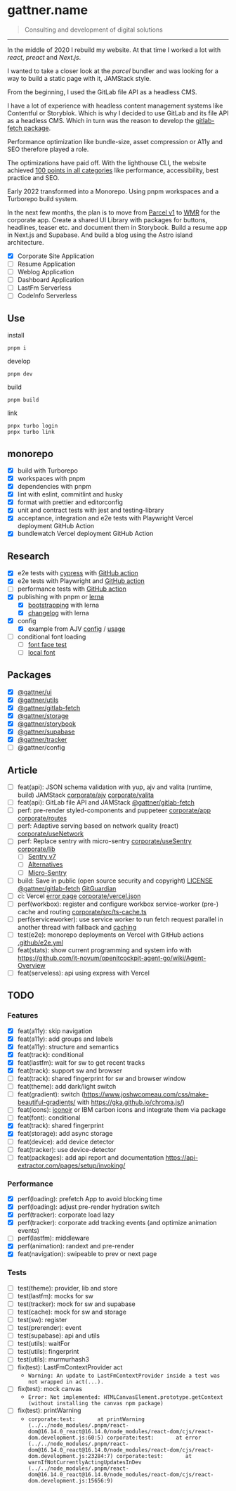 # gattner.name

> Consulting and development of digital solutions

***

In the middle of 2020 I rebuild my website. At that time I worked a lot with _react_, _preact_ and _Next.js_.

I wanted to take a closer look at the _parcel_ bundler and was looking for a way to build a static page with it, JAMStack style.

From the beginning, I used the GitLab file API as a headless CMS.

I have a lot of experience with headless content management systems like Contentful or Storyblok.  Which is why I decided to use GitLab and its file API as a headless CMS. Which in turn was the reason to develop the [gitlab-fetch package](/packages/gitlab-fetch).

Performance optimization like bundle-size, asset compression or A11y and SEO therefore played a role.

The optimizations have paid off. With the lighthouse CLI, the website achieved [100 points in all categories](https://googlechrome.github.io/lighthouse/viewer/?gist=6b8b5f4e71fda1b8b7b412c6de92e6ab) like performance, accessibility, best practice and SEO.

Early 2022 transformed into a Monorepo. Using pnpm workspaces and a Turborepo build system.

In the next few months, the plan is to move from [Parcel v1](https://v1.parceljs.org/) to [WMR](https://wmr.dev/) for the corporate app. Create a shared UI Library with packages for buttons, headlines, teaser etc. and document them in Storybook. Build a resume app in Next.js and Supabase.
And build a blog using the Astro island architecture.

* [x] Corporate Site Application
* [ ] Resume Application
* [ ] Weblog Application
* [ ] Dashboard Application
* [ ] LastFm Serverless
* [ ] CodeInfo Serverless

## Use

install

```shell
pnpm i
```

develop

```shell
pnpm dev
```

build

```shell
pnpm build
```

link

```shell
pnpx turbo login
pnpx turbo link
```

## monorepo

* [x] build with Turborepo
* [x] workspaces with pnpm
* [x] dependencies with pnpm
* [x] lint with eslint, commitlint and husky
* [x] format with prettier and editorconfig
* [x] unit and contract tests with jest and testing-library
* [x] acceptance, integration and e2e tests with Playwright Vercel deployment GitHub Action
* [x] bundlewatch Vercel deployment GitHub Action

## Research

* [x] e2e tests with [cypress](https://github.com/cypress-io/cypress) with [GitHub action](https://github.com/cypress-io/github-action)
* [x] e2e tests with Playwright and [GitHub action](.github/e2e.yml)
* [ ] performance tests with [GitHub action](https://github.com/preactjs/compressed-size-action)
* [x] publishing with pnpm or [lerna](https://github.com/lerna/lerna)
  * [x] [bootstrapping](https://github.com/lerna/lerna/issues/878#issuecomment-308191660) with lerna
  * [x] [changelog](https://github.com/lerna/lerna-changelog) with lerna
* [x] config
  * [x] example from AJV [config](https://github.com/ajv-validator/config) / [usage](https://github.com/ajv-validator/ajv)
* [ ] conditional font loading
  * [ ] [font face test](https://stackoverflow.com/questions/2881645/detect-whether-a-particular-font-is-installed)
  * [ ] [local font](https://css-tricks.com/responsible-conditional-loading/)

## Packages

* [x] [@gattner/ui](packages/ui/README.md)
* [x] [@gattner/utils](packages/utils/README.md)
* [x] [@gattner/gitlab-fetch](packages/gitlab-fetch/README.md)
* [x] [@gattner/storage](packages/storage/README.md)
* [x] [@gattner/storybook](packages/storybook/README.md)
* [x] [@gattner/supabase](packages/supabase/README.md)
* [x] [@gattner/tracker](packages/tracker/README.md)
* [ ] @gattner/config

## Article

* [ ] feat(api): JSON schema validation with yup, ajv and valita (runtime, build) JAMStack [corporate/ajv](apps/corporate/schemas/index.ts) [corporate/valita](apps/corporate/schemas/lastFm.ts)
* [ ] feat(api): GitLab file API and JAMStack [@gattner/gitlab-fetch](packages/gitlab-fetch/README.md)
* [ ] perf: pre-render styled-components and puppeteer [corporate/app](apps/corporate/src/index.tsx) [corporate/routes](apps/corporate/package.json)
* [ ] perf: Adaptive serving based on network quality (react) [corporate/useNetwork](apps/corporate/src/hooks/useNetwork.ts)
* [ ] perf: Replace sentry with micro-sentry [corporate/useSentry](apps/corporate/src/hooks/useSentry.ts) [corporate/lib](apps/corporate/src/providers/sentry/lib.ts)
  * [ ] [Sentry v7](https://github.com/getsentry/sentry-javascript/issues/4240)
  * [ ] [Alternatives](https://github.com/getsentry/sentry-javascript/issues/2707)
  * [ ] [Micro-Sentry](https://github.com/Tinkoff/micro-sentry)
* [ ] build: Save in public (open source security and copyright) [LICENSE](LICENSE) [@gattner/gitlab-fetch](packages/gitlab-fetch/README.md) [GitGuardian](https://www.gitguardian.com/)
* [ ] ci: Vercel  [error page](https://www.gattner.name/error) [corporate/vercel.json](apps/corporate/vercel.json)
* [ ] perf(workbox): register and configure workbox service-worker (pre-) cache and routing [corporate/src/ts-cache.ts](apps/corporate/src/service-worker.ts)
* [ ] perf(serviceworker): use service worker to run fetch request parallel in another thread with fallback and [caching](apps/corporate/src/ts-lastfm.ts)
* [ ] test(e2e): monorepo deployments on Vercel with GitHub actions [.github/e2e.yml](.github/e2e.yml)
* [ ] feat(stats): show current programming and system info with <https://github.com/it-novum/openitcockpit-agent-go/wiki/Agent-Overview>
* [ ] feat(serveless): api using express with Vercel

## TODO

### Features

* [x] feat(a11y): skip navigation
* [x] feat(a11y): add groups and labels
* [x] feat(a11y): structure and semantics
* [x] feat(track): conditional
* [x] feat(lastfm): wait for sw to get recent tracks
* [x] feat(track): support sw and browser
* [ ] feat(track): shared fingerprint for sw and browser window
* [ ] feat(theme): add dark/light switch
* [ ] feat(gradient): switch (<https://www.joshwcomeau.com/css/make-beautiful-gradients/> with <https://gka.github.io/chroma.js/>)
* [ ] feat(icons): [iconoir](https://iconoir.com/) or IBM carbon icons and integrate them via package
* [ ] feat(font): conditional
* [x] feat(track): shared fingerprint
* [x] feat(storage): add async storage
* [ ] feat(device): add device detector
* [ ] feat(tracker): use device-detector
* [ ] feat(packages): add api report and documentation <https://api-extractor.com/pages/setup/invoking/>

### Performance

* [x] perf(loading): prefetch App to avoid blocking time
* [x] perf(loading): adjust pre-render hydration switch
* [x] perf(tracker): corporate load lazy
* [x] perf(tracker): corporate add tracking events (and optimize animation events)
* [ ] perf(lastfm): middleware
* [x] perf(animation): randext and pre-render
* [x] feat(navigation): swipeable to prev or next page

### Tests

* [ ] test(theme): provider, lib and store
* [ ] test(lastfm): mocks for sw
* [ ] test(tracker): mock for sw and supabase
* [ ] test(cache): mock for sw and storage
* [ ] test(sw): register
* [ ] test(prerender): event
* [ ] test(supabase): api and utils
* [ ] test(utils): waitFor
* [ ] test(utils): fingerprint
* [ ] test(utils): murmurhash3
* [ ] fix(test): LastFmContextProvider act
  * `Warning: An update to LastFmContextProvider inside a test was not wrapped in act(...).`
* [ ] fix(test): mock canvas
  * `Error: Not implemented: HTMLCanvasElement.prototype.getContext (without installing the canvas npm package)`
* [ ] fix(test): printWarning
  * `corporate:test:       at printWarning (../../node_modules/.pnpm/react-dom@16.14.0_react@16.14.0/node_modules/react-dom/cjs/react-dom.development.js:60:5)
corporate:test:       at error (../../node_modules/.pnpm/react-dom@16.14.0_react@16.14.0/node_modules/react-dom/cjs/react-dom.development.js:23284:7)
corporate:test:       at warnIfNotCurrentlyActingUpdatesInDev (../../node_modules/.pnpm/react-dom@16.14.0_react@16.14.0/node_modules/react-dom/cjs/react-dom.development.js:15656:9)`
